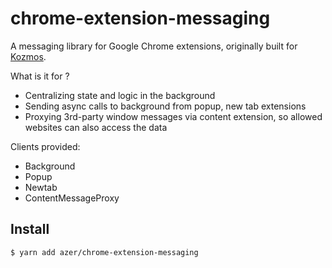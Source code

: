 # chrome-extension-messaging

A messaging library for Google Chrome extensions, originally built for [Kozmos](https://getkozmos.com).

What is it for ?

* Centralizing state and logic in the background
* Sending async calls to background from popup, new tab extensions
* Proxying 3rd-party window messages via content extension, so allowed websites can also access the data

Clients provided:

* Background
* Popup
* Newtab
* ContentMessageProxy

## Install

```bash
$ yarn add azer/chrome-extension-messaging
```

